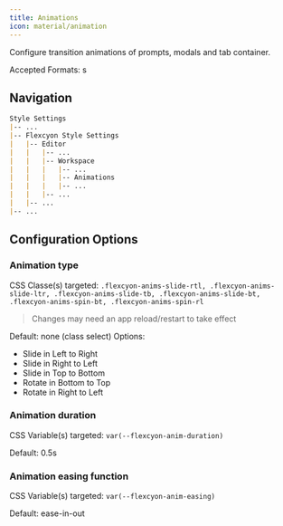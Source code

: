 ```yaml
---
title: Animations
icon: material/animation
---
```


Configure transition animations of prompts, modals and tab container.

Accepted Formats: s

## Navigation

```md
Style Settings
|-- ...
|-- Flexcyon Style Settings
|   |-- Editor
|   |   |-- ...
|   |   |-- Workspace
|   |   |   |-- ...
|   |   |   |-- Animations
|   |   |   |-- ...
|   |   |-- ...
|   |-- ...
|-- ...
```

## Configuration Options

### Animation type

CSS Classe(s) targeted: `.flexcyon-anims-slide-rtl, .flexcyon-anims-slide-ltr,
.flexcyon-anims-slide-tb, .flexcyon-anims-slide-bt, .flexcyon-anims-spin-bt, .flexcyon-anims-spin-rl`
> Changes may need an app reload/restart to take effect

Default: none (class select)
Options: 

- Slide in Left to Right
- Slide in Right to Left
- Slide in Top to Bottom
- Rotate in Bottom to Top
- Rotate in Right to Left

### Animation duration

CSS Variable(s) targeted: `var(--flexcyon-anim-duration)`

Default: 0.5s

### Animation easing function

CSS Variable(s) targeted: `var(--flexcyon-anim-easing)`

Default: ease-in-out

